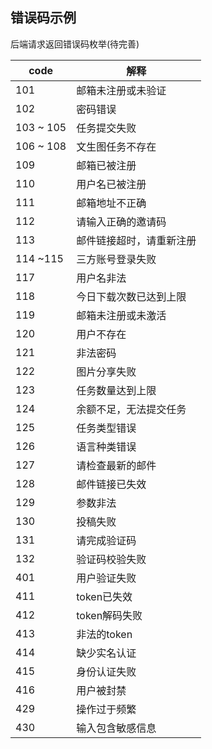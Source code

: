 ## 错误码示例

后端请求返回错误码枚举(待完善)

|code|解释|
| --| -- |
|101|邮箱未注册或未验证|
|102|密码错误|
|103 ~ 105|任务提交失败|
|106 ~ 108|文生图任务不存在|
|109|邮箱已被注册|
|110|用户名已被注册|
|111 |邮箱地址不正确|
|112 |请输入正确的邀请码|
|113 |邮件链接超时，请重新注册|
|114 ~115 |三方账号登录失败|
|117 |用户名非法|
|118 |今日下载次数已达到上限|
|119 |邮箱未注册或未激活|
|120 |用户不存在|
|121 |非法密码|
|122 |图片分享失败|
|123 |任务数量达到上限|
|124 |余额不足，无法提交任务|
|125 |任务类型错误|
|126 |语言种类错误|
|127 |请检查最新的邮件|
|128 |邮件链接已失效|
|129 |参数非法|
|130 |投稿失败|
|131 |请完成验证码|
|132 |验证码校验失败|
|401 |用户验证失败|
|411 |token已失效|
|412 |token解码失败|
|413 |非法的token|
|414 |缺少实名认证|
|415 |身份认证失败|
|416 |用户被封禁|
|429 |操作过于频繁|
|430 |输入包含敏感信息|
